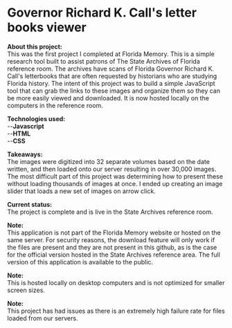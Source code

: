 # Governor Richard K. Call's letter books viewer
<b>About this project:</b><br/>
This was the first project I completed at Florida Memory. This is a simple research tool built to assist patrons of The State Archives of Florida reference room. The archives have scans of Florida Governor Richard K. Call's letterbooks that are often requested by historians who are studying Florida history. The intent of this project was to build a simple JavaScript tool that can grab the links to these images and organize them so they can be more easily viewed and downloaded. It is now hosted locally on the computers in the reference room.

<b>Technologies used:</b><br/>
--<b>Javascript</b><br/>
--<b>HTML</b><br/>
--<b>CSS</b><br/>

<b>Takeaways:</b><br/>
The images were digitized into 32 separate volumes based on the date written, and then loaded onto our server resulting in over 30,000 images. The most difficult part of this project was determining how to present these without loading thousands of images at once. I ended up creating an image slider that loads a new set of images on arrow click.

<b>Current status:</b><br/>
The project is complete and is live in the State Archives reference room.

<b>Note:</b><br/>
This application is not part of the Florida Memory website or hosted on the same server. For security reasons, the download feature will only work if the files are present and they are not present in this github, as is the case for the official version hosted in the State Archives reference area. The full version of this application is available to the public.

<b>Note:</b><br/>
This is hosted locally on desktop computers and is not optimized for smaller screen sizes.

<b>Note:</b><br/>
This project has had issues as there is an extremely high failure rate for files loaded from our servers.

